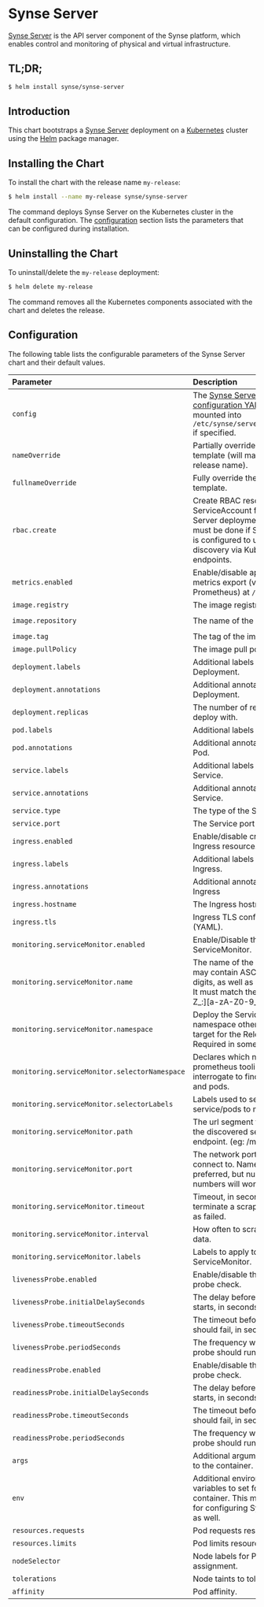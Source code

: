 # Synse Server

[Synse Server](https://github.com/vapor-ware/synse-server) is the API server component of the Synse
platform, which enables control and monitoring of physical and virtual infrastructure.

## TL;DR;

```bash
$ helm install synse/synse-server
```

## Introduction

This chart bootstraps a [Synse Server](https://github.com/vapor-ware/synse-server) deployment on
a [Kubernetes](http://kubernetes.io) cluster using the [Helm](https://helm.sh) package manager.

## Installing the Chart

To install the chart with the release name `my-release`:

```bash
$ helm install --name my-release synse/synse-server
```

The command deploys Synse Server on the Kubernetes cluster in the default configuration. The
[configuration](#configuration) section lists the parameters that can be configured during installation.

## Uninstalling the Chart

To uninstall/delete the `my-release` deployment:

```bash
$ helm delete my-release
```

The command removes all the Kubernetes components associated with the chart and deletes the release.

## Configuration

The following table lists the configurable parameters of the Synse Server chart and their default values.

| Parameter | Description | Default |
| :-------- | :---------- | :------ |
| `config` | The [Synse Server configuration YAML](https://synse.readthedocs.io/en/v3/server/user/configuration/). This is mounted into `/etc/synse/server/config.yaml` if specified. | `{}` |
| `nameOverride` | Partially override the fullname template (will maintain the release name). | `""` |
| `fullnameOverride` | Fully override the fullname template. | `""` |
| `rbac.create` | Create RBAC resources and a ServiceAccount for the Synse Server deployment to use. This must be done if Synse Server is configured to use plugin discovery via Kubernetes endpoints. | `false` |
| `metrics.enabled` | Enable/disable application metrics export (via Prometheus) at `/metrics`. | `false` |
| `image.registry` | The image registry to use. | `""` |
| `image.repository` | The name of the image to use. | `vaporio/synse-server` |
| `image.tag` | The tag of the image to use. | `v3.2.1` |
| `image.pullPolicy` | The image pull policy. | `Always` |
| `deployment.labels` | Additional labels for the Deployment. | `{}` |
| `deployment.annotations` | Additional annotations for the Deployment. | `{}` |
| `deployment.replicas` | The number of replicas to deploy with. | `1` |
| `pod.labels` | Additional labels for the Pod. | `{}` |
| `pod.annotations` | Additional annotations for the Pod. | `{}` |
| `service.labels` | Additional labels for the Service. | `{}` |
| `service.annotations` | Additional annotations for the Service. | `{}` |
| `service.type` | The type of the Service. | `ClusterIP` |
| `service.port` | The Service port to expose. | `5000` |
| `ingress.enabled` | Enable/disable creation of an Ingress resource. | `false` |
| `ingress.labels` | Additional labels for the Ingress. | `{}` |
| `ingress.annotations` | Additional annotations for the Ingress | `{}` |
| `ingress.hostname` | The Ingress hostname. | `""` |
| `ingress.tls` | Ingress TLS configuration (YAML). | `[]` |
| `monitoring.serviceMonitor.enabled` | Enable/Disable the ServiceMonitor. | `false` |
| `monitoring.serviceMonitor.name` | The name of the monitor job. It may contain ASCII letters and digits, as well as underscores. It must match the regex [a-zA-Z_:][a-zA-Z0-9_]. | `synse-server-monitor` |
| `monitoring.serviceMonitor.namespace` | Deploy the ServiceMonitor to a namespace other than the target for the Release. Required in some setups. | `""` |
| `monitoring.serviceMonitor.selectorNamespace` | Declares which namespace the prometheus tooling should interrogate to find the services and pods. | `"{{ .Release.Namespace }}"` |
| `monitoring.serviceMonitor.selectorLabels` | Labels used to select the service/pods to monitor. | `{}` |
| `monitoring.serviceMonitor.path` | The url segment to append to the discovered service endpoint. (eg: /metrics) | `"/metrics"` |
| `monitoring.serviceMonitor.port` | The network port to attempt to connect to. Named ports are preferred, but numeric port numbers will work. | `"http"` |
| `monitoring.serviceMonitor.timeout` | Timeout, in seconds, to terminate a scrape and classify as failed. | `"4s"` |
| `monitoring.serviceMonitor.interval` | How often to scrape the metric data. | `"5s"` |
| `monitoring.serviceMonitor.labels` | Labels to apply to the ServiceMonitor. | `{}` |
| `livenessProbe.enabled` | Enable/disable the liveness probe check. | `true` |
| `livenessProbe.initialDelaySeconds` | The delay before the probe starts, in seconds. | `30` |
| `livenessProbe.timeoutSeconds` | The timeout before the probe should fail, in seconds. | `5` |
| `livenessProbe.periodSeconds` | The frequency with which the probe should run, in seconds. | `5` |
| `readinessProbe.enabled` | Enable/disable the readiness probe check. | `true` |
| `readinessProbe.initialDelaySeconds` | The delay before the probe starts, in seconds. | `5` |
| `readinessProbe.timeoutSeconds` | The timeout before the probe should fail, in seconds. | `2` |
| `readinessProbe.periodSeconds` | The frequency with which the probe should run, in seconds. | `5` |
| `args` | Additional arguments to pass to the container. | `[]` |
| `env` | Additional environment variables to set for the container. This may be used for configuring Synse Server as well. | `{}` |
| `resources.requests` | Pod requests resources. | `{}` |
| `resources.limits` | Pod limits resources. | `{}` |
| `nodeSelector` | Node labels for Pod assignment. | `{}` |
| `tolerations` | Node taints to tolerate. | `[]` |
| `affinity` | Pod affinity. | `{}` |
